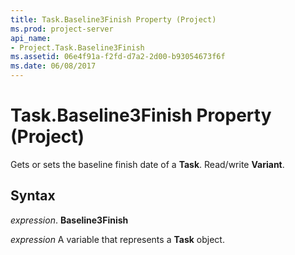 ```yaml
---
title: Task.Baseline3Finish Property (Project)
ms.prod: project-server
api_name:
- Project.Task.Baseline3Finish
ms.assetid: 06e4f91a-f2fd-d7a2-2d00-b93054673f6f
ms.date: 06/08/2017
---
```



# Task.Baseline3Finish Property (Project)

Gets or sets the baseline finish date of a **Task**. Read/write **Variant**.


## Syntax

 _expression_. **Baseline3Finish**

 _expression_ A variable that represents a **Task** object.


